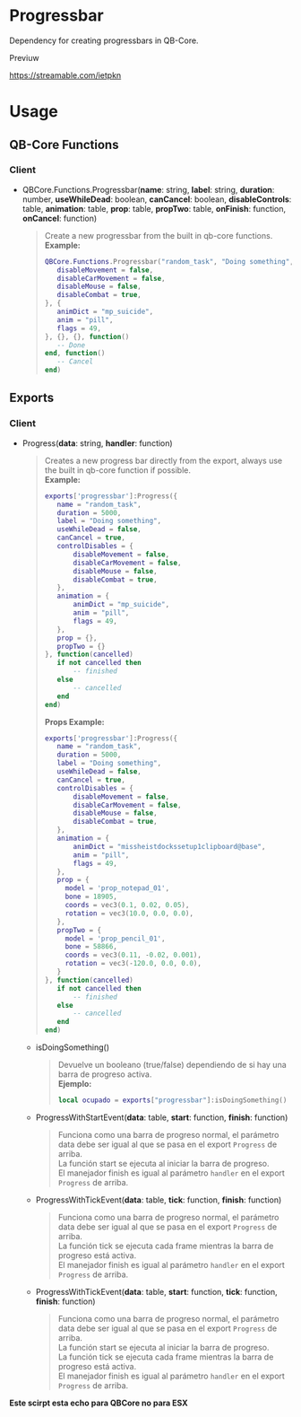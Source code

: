 # Progressbar

Dependency for creating progressbars in QB-Core.

Previuw

https://streamable.com/ietpkn



# Usage

## QB-Core Functions

### Client

- QBCore.Functions.Progressbar(**name**: string, **label**: string, **duration**: number, **useWhileDead**: boolean, **canCancel**: boolean, **disableControls**: table, **animation**: table, **prop**: table, **propTwo**: table, **onFinish**: function, **onCancel**: function)
  > Create a new progressbar from the built in qb-core functions.<br>
  > **Example:**
  > ```lua
  >QBCore.Functions.Progressbar("random_task", "Doing something", 5000, false, true, {
  >    disableMovement = false,
  >    disableCarMovement = false,
  >    disableMouse = false,
  >    disableCombat = true,
  >}, {
  >    animDict = "mp_suicide",
  >    anim = "pill",
  >    flags = 49,
  >}, {}, {}, function()
  >    -- Done
  >end, function()
  >    -- Cancel
  >end)
  > ```

## Exports

### Client

- Progress(**data**: string, **handler**: function)
  > Creates a new progress bar directly from the export, always use the built in qb-core function if possible.<br>
  > **Example:**
  > ```lua
  >exports['progressbar']:Progress({
  >    name = "random_task",
  >    duration = 5000,
  >    label = "Doing something",
  >    useWhileDead = false,
  >    canCancel = true,
  >    controlDisables = {
  >        disableMovement = false,
  >        disableCarMovement = false,
  >        disableMouse = false,
  >        disableCombat = true,
  >    },
  >    animation = {
  >        animDict = "mp_suicide",
  >        anim = "pill",
  >        flags = 49,
  >    },
  >    prop = {},
  >    propTwo = {}
  >}, function(cancelled)
  >    if not cancelled then
  >        -- finished
  >    else
  >        -- cancelled
  >    end
  >end)
  > ```
  > **Props Example:**
  > ```lua
  >exports['progressbar']:Progress({
  >    name = "random_task",
  >    duration = 5000,
  >    label = "Doing something",
  >    useWhileDead = false,
  >    canCancel = true,
  >    controlDisables = {
  >        disableMovement = false,
  >        disableCarMovement = false,
  >        disableMouse = false,
  >        disableCombat = true,
  >    },
  >    animation = {
  >        animDict = "missheistdockssetup1clipboard@base",
  >        anim = "pill",
  >        flags = 49,
  >    },
  >    prop = {
  >      model = 'prop_notepad_01',
  >      bone = 18905,
  >      coords = vec3(0.1, 0.02, 0.05),
  >      rotation = vec3(10.0, 0.0, 0.0),
  >    },
  >    propTwo = {
  >      model = 'prop_pencil_01',
  >      bone = 58866,
  >      coords = vec3(0.11, -0.02, 0.001),
  >      rotation = vec3(-120.0, 0.0, 0.0),
  >    }
  >}, function(cancelled)
  >    if not cancelled then
  >        -- finished
  >    else
  >        -- cancelled
  >    end
  >end)
  > ```
    - isDoingSomething()
        > Devuelve un booleano (true/false) dependiendo de si hay una barra de progreso activa.<br>
        > **Ejemplo:**
        > ```lua
        > local ocupado = exports["progressbar"]:isDoingSomething()
        > ```
    
    - ProgressWithStartEvent(**data**: table, **start**: function, **finish**: function)
        > Funciona como una barra de progreso normal, el parámetro data debe ser igual al que se pasa en el export `Progress` de arriba.<br>
        > La función start se ejecuta al iniciar la barra de progreso.<br>
        > El manejador finish es igual al parámetro `handler` en el export `Progress` de arriba.
    
    - ProgressWithTickEvent(**data**: table, **tick**: function, **finish**: function)
        > Funciona como una barra de progreso normal, el parámetro data debe ser igual al que se pasa en el export `Progress` de arriba.<br>
        > La función tick se ejecuta cada frame mientras la barra de progreso está activa.<br>
        > El manejador finish es igual al parámetro `handler` en el export `Progress` de arriba.
    
    - ProgressWithTickEvent(**data**: table, **start**: function, **tick**: function, **finish**: function)
        > Funciona como una barra de progreso normal, el parámetro data debe ser igual al que se pasa en el export `Progress` de arriba.<br>
        > La función start se ejecuta al iniciar la barra de progreso.<br>
        > La función tick se ejecuta cada frame mientras la barra de progreso está activa.<br>
        > El manejador finish es igual al parámetro `handler` en el export `Progress` de arriba.



**Este scirpt esta echo para QBCore no para ESX**

